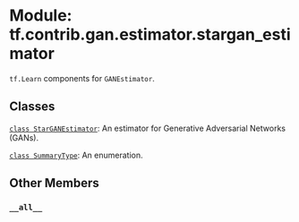 <div itemscope itemtype="http://developers.google.com/ReferenceObject">
<meta itemprop="name" content="tf.contrib.gan.estimator.stargan_estimator" />
<meta itemprop="path" content="Stable" />
<meta itemprop="property" content="__all__"/>
</div>

# Module: tf.contrib.gan.estimator.stargan_estimator

`tf.Learn` components for `GANEstimator`.

## Classes

[`class StarGANEstimator`](../../../../tf/contrib/gan/estimator/StarGANEstimator.md): An estimator for Generative Adversarial Networks (GANs).

[`class SummaryType`](../../../../tf/contrib/gan/estimator/SummaryType.md): An enumeration.

## Other Members

<h3 id="__all__"><code>__all__</code></h3>

